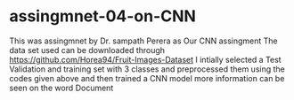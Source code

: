 # assingmnet-04-on-CNN
This was assingmnet by Dr. sampath Perera as Our CNN assingment
The data set used can be downloaded through https://github.com/Horea94/Fruit-Images-Dataset 
I intially selected a Test Validation and training set with 3 classes and preprocessed them using the codes given above and then trained a
CNN model more information can be seen on the word Document
